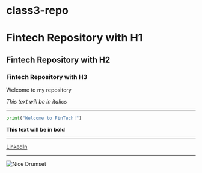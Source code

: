 # class3-repo

# Fintech Repository with H1

## Fintech Repository with H2

### Fintech Repository with H3

Welcome to my repository

*This text will be in italics*

---

```python
print("Welcome to FinTech!")
```

**This text will be in bold**

---

[LinkedIn](https://www.linkedin.com/in/lukescanlon/)

---
![Nice Drumset](https://external-content.duckduckgo.com/iu/?u=http%3A%2F%2Fhendrix.rolique.space%2Fhendrixdrums%2Ffiles%2F2018%2F01%2FHendrix-Drums-Perfect-Ply-Walnut-Drum-Set-Satin-Finish-5-Piece-Rock.png&f=1&nofb=1)